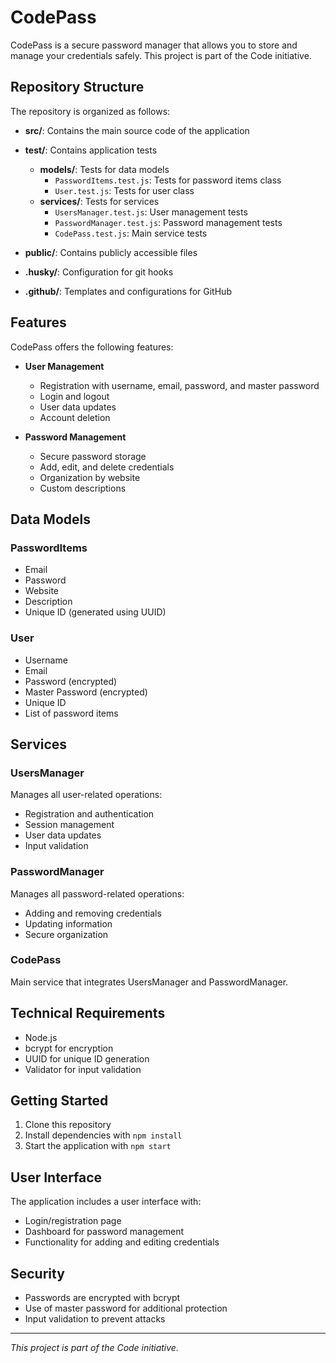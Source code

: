 # CodePass

CodePass is a secure password manager that allows you to store and manage your credentials safely. This project is part of the Code initiative.

## Repository Structure

The repository is organized as follows:

- **src/**: Contains the main source code of the application
- **test/**: Contains application tests
  - **models/**: Tests for data models
    - `PasswordItems.test.js`: Tests for password items class
    - `User.test.js`: Tests for user class
  - **services/**: Tests for services
    - `UsersManager.test.js`: User management tests
    - `PasswordManager.test.js`: Password management tests
    - `CodePass.test.js`: Main service tests

- **public/**: Contains publicly accessible files
- **.husky/**: Configuration for git hooks
- **.github/**: Templates and configurations for GitHub

## Features

CodePass offers the following features:

- **User Management**
  - Registration with username, email, password, and master password
  - Login and logout
  - User data updates
  - Account deletion

- **Password Management**
  - Secure password storage
  - Add, edit, and delete credentials
  - Organization by website
  - Custom descriptions

## Data Models

### PasswordItems
- Email
- Password
- Website
- Description
- Unique ID (generated using UUID)

### User
- Username
- Email
- Password (encrypted)
- Master Password (encrypted)
- Unique ID
- List of password items

## Services

### UsersManager
Manages all user-related operations:
- Registration and authentication
- Session management
- User data updates
- Input validation

### PasswordManager
Manages all password-related operations:
- Adding and removing credentials
- Updating information
- Secure organization

### CodePass
Main service that integrates UsersManager and PasswordManager.

## Technical Requirements

- Node.js
- bcrypt for encryption
- UUID for unique ID generation
- Validator for input validation

## Getting Started

1. Clone this repository
2. Install dependencies with `npm install`
3. Start the application with `npm start`

## User Interface

The application includes a user interface with:
- Login/registration page
- Dashboard for password management
- Functionality for adding and editing credentials

## Security

- Passwords are encrypted with bcrypt
- Use of master password for additional protection
- Input validation to prevent attacks

---

*This project is part of the Code initiative.*